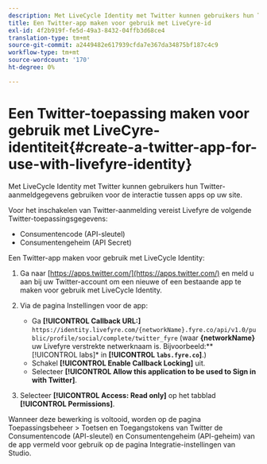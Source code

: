 ```yaml
---
description: Met LiveCycle Identity met Twitter kunnen gebruikers hun Twitter-aanmeldgegevens gebruiken voor de interactie tussen apps op uw site.
title: Een Twitter-app maken voor gebruik met LiveCyre-id
exl-id: 4f2b919f-fe5d-49a3-8432-04ffb3d68ce4
translation-type: tm+mt
source-git-commit: a2449482e617939cfda7e367da34875bf187c4c9
workflow-type: tm+mt
source-wordcount: '170'
ht-degree: 0%

---
```


# Een Twitter-toepassing maken voor gebruik met LiveCyre-identiteit{#create-a-twitter-app-for-use-with-livefyre-identity}

Met LiveCycle Identity met Twitter kunnen gebruikers hun Twitter-aanmeldgegevens gebruiken voor de interactie tussen apps op uw site.

Voor het inschakelen van Twitter-aanmelding vereist Livefyre de volgende Twitter-toepassingsgegevens:

* Consumentencode (API-sleutel)
* Consumentengeheim (API Secret)

Een Twitter-app maken voor gebruik met LiveCycle Identity:

1. Ga naar [https://apps.twitter.com/](https://apps.twitter.com/) en meld u aan bij uw Twitter-account om een nieuwe of een bestaande app te maken voor gebruik met LiveCycle Identity.
1. Via de pagina Instellingen voor de app:

   * Ga **[!UICONTROL Callback URL:]** `https://identity.livefyre.com/{networkName}.fyre.co/api/v1.0/public/profile/social/complete/twitter_fyre` (waar **{networkName}** uw Livefyre verstrekte netwerknaam is. Bijvoorbeeld:** [!UICONTROL labs]* in **[!UICONTROL `labs.fyre.co`]**.)
   * Schakel **[!UICONTROL Enable Callback Locking]** uit.
   * Selecteer **[!UICONTROL Allow this application to be used to Sign in with Twitter]**.

1. Selecteer **[!UICONTROL Access: Read only]** op het tabblad **[!UICONTROL Permissions]**.

Wanneer deze bewerking is voltooid, worden op de pagina Toepassingsbeheer > Toetsen en Toegangstokens van Twitter de Consumentencode (API-sleutel) en Consumentengeheim (API-geheim) van de app vermeld voor gebruik op de pagina Integratie-instellingen van Studio.
